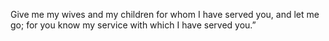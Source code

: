 Give me my wives and my children for whom I have served you, and let me go; for you know my service with which I have served you.”